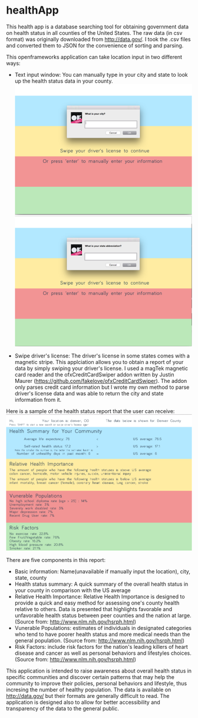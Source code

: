 # healthApp

This health app is a database searching tool for obtaining government data on health status in all counties of the United States. 
The raw data (in csv format) was originally downloaded from http://data.gov/. I took the .csv files and converted them to JSON for the convenience of sorting and parsing. 

This openframeworks application can take location input in two different ways:
- Text input window:
You can manually type in your city and state to look up the health status data in your county. 
!['input window screenshot city'](https://github.com/advCodingG/healthApp/blob/master/assets/screenshot2.png)
!['input window screenshot state'](https://github.com/advCodingG/healthApp/blob/master/assets/screenshot3.png)

- Swipe driver's license:
The driver's license in some states comes with a magnetic stripe. This applciation allows you to obtain a report of your data by simply swiping your driver's license.
I used a magTek magnetic card reader and the ofxCreditCardSwiper addon written by Justin Maurer (https://github.com/fakelove/ofxCreditCardSwiper). 
The addon only parses credit card information but I wrote my own method to parse driver's license data and was able to return the city and state information from it.

Here is a sample of the health status report that the user can receive: 
!['input window screenshot report'](https://github.com/advCodingG/healthApp/blob/master/assets/screenshot4.png)

There are five components in this report: 
- Basic information: Name(unavailable if manually input the location), city, state, county
- Health status summary: A quick summary of the overall health status in your county in comparison with the US average
- Relative Health Importance: Relative Health Importance is designed to provide a quick and easy method for assessing one's county health relative to others. Data is presented that highlights favorable and unfavorable health status between peer counties and the nation at large.
(Source from: http://www.nlm.nih.gov/hsrph.html)
- Vunerable Populations: estimates of individuals in designated categories who tend to have poorer health status and more medical needs than the general population.
(Source from: http://www.nlm.nih.gov/hsrph.html)
- Risk Factors: include risk factors for the nation's leading killers of heart disease and cancer as well as personal behaviors and lifestyles choices.
(Source from: http://www.nlm.nih.gov/hsrph.html)

This application is intended to raise awareness about overall health status in specific communities and discover certain patterns that may help the community to improve their policies, personal behaviors and lifestyle, thus incresing the number of healthy population. The data is available on http://data.gov/ but their formats are generally difficult to read. The application is designed also to allow for better accessibility and transparency of the data to the general public. 

